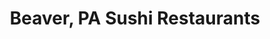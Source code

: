 ---
layout: city
title: Beaver, PA Sushi Restaurants
permalink: /pennsylvania/beaver/
stateAbbr: PA
stateName: Pennsylvania
cityName: Beaver

---
